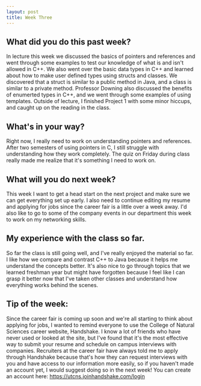 ```yaml
---
layout: post
title: Week Three
---
```


## What did you do this past week?
In lecture this week we discussed the basics of pointers and references and went through some examples to test our knowledge of what is and isn't allowed in C++. We also went over the basic data types in C++ and learned about how to make user defined types using structs and classes. We discovered that a struct is similar to a public method in Java, and a class is similar to a private method. Professor Downing also discussed the benefits of enumerted types in C++, and we went through some examples of using templates. Outside of lecture, I finished Project 1 with some minor hiccups, and caught up on the reading in the class. 

## What's in  your way?
Right now, I really need to work on understanding pointers and references. After two semesters of using pointers in C, I still struggle with understanding how they work completely. The quiz on Friday during class really made me realize that it's something I need to work on.

## What will you do next week?
This week I want to get a head start on the next project and make sure we can get everything set up early. I also need to continue editing my resume and applying for jobs since the career fair is a little over a week away. I'd also like to go to some of the company events in our department this week to work on my networking skills.

## My experience with the class so far.
So far the class is still going well, and I've really enjoyed the material so far. I like how we compare and contrast C++ to Java because it helps me understand the concepts better. It's also nice to go through topics that we learned freshman year but might have forgotten because I feel like I can grasp it better now that I've taken other classes and understand how everything works behind the scenes. 

## Tip of the week:
Since the career fair is coming up soon and we're all starting to think about applying for jobs, I wanted to remind everyone to use the College of Natural Sciences career website, Handshake. I know a lot of friends who have never used or looked at the site, but I've found that it's the most effective way to submit your resume and schedule on campus interviews with companies. Recruiters at the career fair have always told me to apply through Handshake because that's how they can request interviews with you and have access to our information more easily, so if you haven't made an account yet, I would suggest doing so in the next week! You can create an account here: <https://utcns.joinhandshake.com/login>

 
